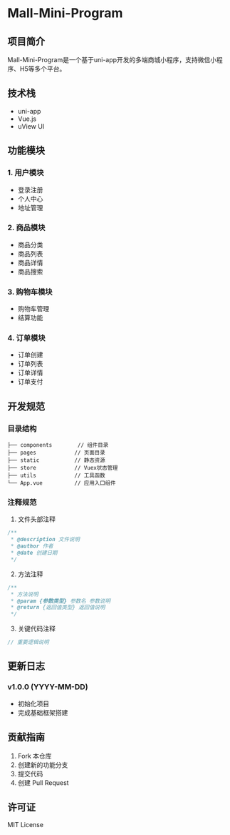 # Mall-Mini-Program

## 项目简介
Mall-Mini-Program是一个基于uni-app开发的多端商城小程序，支持微信小程序、H5等多个平台。

## 技术栈
- uni-app
- Vue.js
- uView UI

## 功能模块
### 1. 用户模块
- 登录注册
- 个人中心
- 地址管理

### 2. 商品模块
- 商品分类
- 商品列表
- 商品详情
- 商品搜索

### 3. 购物车模块
- 购物车管理
- 结算功能

### 4. 订单模块
- 订单创建
- 订单列表
- 订单详情
- 订单支付

## 开发规范
### 目录结构
```
├── components        // 组件目录
├── pages            // 页面目录
├── static           // 静态资源
├── store            // Vuex状态管理
├── utils            // 工具函数
└── App.vue          // 应用入口组件
```

### 注释规范
1. 文件头部注释
```javascript
/**
 * @description 文件说明
 * @author 作者
 * @date 创建日期
 */
```

2. 方法注释
```javascript
/**
 * 方法说明
 * @param {参数类型} 参数名 参数说明
 * @return {返回值类型} 返回值说明
 */
```

3. 关键代码注释
```javascript
// 重要逻辑说明
```

## 更新日志
### v1.0.0 (YYYY-MM-DD)
- 初始化项目
- 完成基础框架搭建

## 贡献指南
1. Fork 本仓库
2. 创建新的功能分支
3. 提交代码
4. 创建 Pull Request

## 许可证
MIT License
